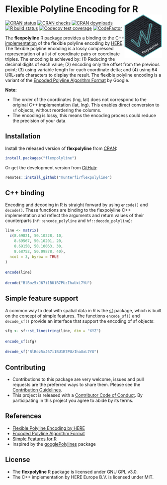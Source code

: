 
# Flexible Polyline Encoding for R <img src="man/figures/logo.png" align="right" alt="" width="120" />

<!-- badges: start -->
[![CRAN status](https://www.r-pkg.org/badges/version/flexpolyline)](https://CRAN.R-project.org/package=flexpolyline)
[![CRAN checks](https://cranchecks.info/badges/worst/flexpolyline)](https://cran.r-project.org/web/checks/check_results_flexpolyline.html)
[![CRAN downloads](https://cranlogs.r-pkg.org/badges/last-month/flexpolyline?color=brightgreen)](https://CRAN.R-project.org/package=flexpolyline)
[![R build status](https://github.com/munterfi/flexpolyline/workflows/R-CMD-check/badge.svg)](https://github.com/munterfi/flexpolyline/actions)
[![Codecov test coverage](https://codecov.io/gh/munterfi/flexpolyline/branch/master/graph/badge.svg)](https://app.codecov.io/gh/munterfi/flexpolyline?branch=master)
[![CodeFactor](https://www.codefactor.io/repository/github/munterfi/flexpolyline/badge)](https://www.codefactor.io/repository/github/munterfi/flexpolyline)
<!-- badges: end -->

The **flexpolyline** R package provides a binding to the
[C++ implementation](https://github.com/heremaps/flexible-polyline/tree/master/cpp) of the
flexible polyline encoding by [HERE](https://github.com/heremaps/flexible-polyline).
The flexible polyline encoding is a lossy compressed representation of a list of
coordinate pairs or coordinate triples. The encoding is achieved by:
(1) Reducing the decimal digits of each value;
(2) encoding only the offset from the previous point;
(3) using variable length for each coordinate delta; and
(4) using 64 URL-safe characters to display the result.
The flexible polyline encoding is a variant of the [Encoded Polyline Algorithm Format](https://developers.google.com/maps/documentation/utilities/polylinealgorithm) by Google.

**Note:**

* The order of the coordinates (lng, lat) does not correspond to the original C++ implementation (lat, lng). This enables direct conversion to `sf` objects, without reordering the columns.
* The encoding is lossy, this means the encoding process could reduce the precision of your data.

## Installation

Install the released version of **flexpolyline** from [CRAN](https://CRAN.R-project.org/package=flexpolyline):

``` r
install.packages("flexpolyline")
```

Or get the development version from [GitHub](https://github.com/munterfi/flexpolyline):

``` r
remotes::install_github("munterfi/flexpolyline")
```

## C++ binding

Encoding and decoding in R is straight forward by using `encode()` and `decode()`.
These functions are binding to the flexpolyline C++ implementation and reflect the arguments and return values of their counterparts (`hf::encode_polyline` and `hf::decode_polyline`):

``` r
line <- matrix(
  c(8.69821, 50.10228, 10,
    8.69567, 50.10201, 20,
    8.69150, 50.10063, 30,
    8.68752, 50.09878, 40),
  ncol = 3, byrow = TRUE
)

encode(line)

decode("BlBoz5xJ67i1BU1B7PUzIhaUxL7YU")
```

## Simple feature support
A common way to deal with spatial data in R is the
[sf](https://CRAN.R-project.org/package=sf) package, which is
built on the concept of simple features. The functions `encode_sf()` and
`decode_sf()` provide an interface that support the encoding of sf objects:

``` r
sfg <- sf::st_linestring(line, dim = "XYZ")

encode_sf(sfg)

decode_sf("BlBoz5xJ67i1BU1B7PUzIhaUxL7YU")
```

## Contributing

* Contributions to this package are very welcome, issues and pull requests are the preferred ways to share them. Please see the [Contribution Guidelines](https://github.com/munterfi/flexpolyline/blob/master/.github/CONTRIBUTING.md).
* This project is released with a [Contributor Code of Conduct](https://github.com/munterfi/flexpolyline/blob/master/.github/CODE_OF_CONDUCT.md). By participating in this project you agree to abide by its terms.

## References

* [Flexible Polyline Encoding by HERE](https://github.com/heremaps/flexible-polyline)
* [Encoded Polyline Algorithm Format](https://developers.google.com/maps/documentation/utilities/polylinealgorithm)
* [Simple Features for R](https://CRAN.R-project.org/package=sf)
* Inspired by the [googlePolylines](https://github.com/SymbolixAU/googlePolylines) package

## License

* The **flexpolyline** R package is licensed under GNU GPL v3.0.
* The C++ implementation by HERE Europe B.V. is licensed under MIT.
